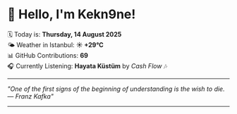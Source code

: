 # 👋 Hello, I'm Kekn9ne!

🗓️ Today is: **Thursday, 14 August 2025**  
🌤️ Weather in Istanbul: **☀️   +29°C**  
📊 GitHub Contributions: **69**  
🎧 Currently Listening: **Hayata Küstüm** by *Cash Flow* 🎶

---

_"One of the first signs of the beginning of understanding is the wish to die.  — *Franz Kafka*"_

---
